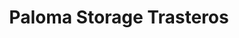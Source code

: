 ---
title: "Paloma Storage Trasteros"
url: /la-linea-de-la-concepcion/paloma-storage-trasteros/
shop: alquiler
---